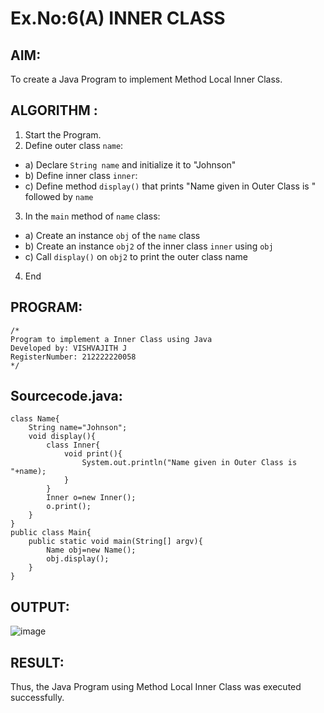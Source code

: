 # Ex.No:6(A)  INNER CLASS
## AIM:
To create a Java Program to implement Method Local Inner Class.

## ALGORITHM :
1.  Start the Program.
2.	Define outer class `name`:
-	a) Declare `String name` and initialize it to "Johnson"
-	b) Define inner class `inner`:
- c) Define method `display()` that prints "Name given in Outer Class is " followed by `name`
3.	In the `main` method of `name` class:
-	a) Create an instance `obj` of the `name` class
-	b) Create an instance `obj2` of the inner class `inner` using `obj`
-	c) Call `display()` on `obj2` to print the outer class name
4.	End






## PROGRAM:
 ```
/*
Program to implement a Inner Class using Java
Developed by: VISHVAJITH J
RegisterNumber: 212222220058
*/
```

## Sourcecode.java:
```
class Name{
    String name="Johnson";
    void display(){
        class Inner{
            void print(){
                System.out.println("Name given in Outer Class is "+name);
            }
        }
        Inner o=new Inner();
        o.print();
    }
}
public class Main{
    public static void main(String[] argv){
        Name obj=new Name();
        obj.display();
    }
}

```
## OUTPUT:

![image](https://github.com/user-attachments/assets/dd2ced34-8ba8-4b21-9ac5-8599cdb91b71)



## RESULT:
Thus, the Java Program using Method Local Inner Class was executed successfully.

